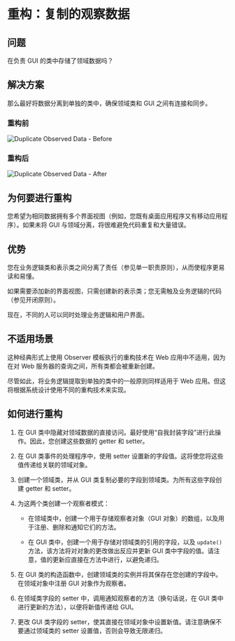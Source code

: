 # 重构：复制的观察数据

## 问题

在负责 GUI 的类中存储了领域数据吗？

## 解决方案

那么最好将数据分离到单独的类中，确保领域类和 GUI 之间有连接和同步。

### 重构前
![Duplicate Observed Data - Before](link-to-image-before)

### 重构后
![Duplicate Observed Data - After](link-to-image-after)

## 为何要进行重构

您希望为相同数据拥有多个界面视图（例如，您既有桌面应用程序又有移动应用程序）。如果未将 GUI 与领域分离，将很难避免代码重复和大量错误。

## 优势

您在业务逻辑类和表示类之间分离了责任（参见单一职责原则），从而使程序更易读和易懂。

如果需要添加新的界面视图，只需创建新的表示类；您无需触及业务逻辑的代码（参见开闭原则）。

现在，不同的人可以同时处理业务逻辑和用户界面。

## 不适用场景

这种经典形式上使用 Observer 模板执行的重构技术在 Web 应用中不适用，因为在对 Web 服务器的查询之间，所有类都会被重新创建。

尽管如此，将业务逻辑提取到单独的类中的一般原则同样适用于 Web 应用。但这将根据系统设计使用不同的重构技术来实现。

## 如何进行重构

1. 在 GUI 类中隐藏对领域数据的直接访问。最好使用“自我封装字段”进行此操作。因此，您创建这些数据的 getter 和 setter。

2. 在 GUI 类事件的处理程序中，使用 setter 设置新的字段值。这将使您将这些值传递给关联的领域对象。

3. 创建一个领域类，并从 GUI 类复制必要的字段到领域类。为所有这些字段创建 getter 和 setter。

4. 为这两个类创建一个观察者模式：

   - 在领域类中，创建一个用于存储观察者对象（GUI 对象）的数组，以及用于注册、删除和通知它们的方法。
   
   - 在 GUI 类中，创建一个用于存储对领域类的引用的字段，以及 `update()` 方法，该方法将对对象的更改做出反应并更新 GUI 类中字段的值。请注意，值的更新应直接在方法中进行，以避免递归。

5. 在 GUI 类的构造函数中，创建领域类的实例并将其保存在您创建的字段中。在领域对象中注册 GUI 对象作为观察者。

6. 在领域类字段的 setter 中，调用通知观察者的方法（换句话说，在 GUI 类中进行更新的方法），以便将新值传递给 GUI。

7. 更改 GUI 类字段的 setter，使其直接在领域对象中设置新值。请注意确保不要通过领域类的 setter 设置值，否则会导致无限递归。